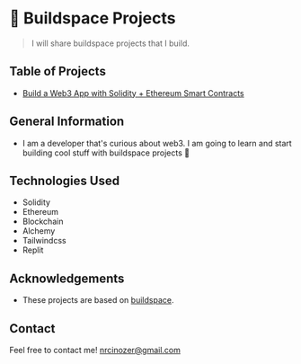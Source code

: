 # 🦄 Buildspace Projects
> I will share buildspace projects that I build.

## Table of Projects
* [Build a Web3 App with Solidity + Ethereum Smart Contracts](/my-wave-portal/)


## General Information
- I am a developer that's curious about web3. I am going to learn and start building cool stuff with buildspace projects 🚀


## Technologies Used
- Solidity
- Ethereum
- Blockchain
- Alchemy
- Tailwindcss
- Replit

## Acknowledgements
- These projects are based on [buildspace](https://app.buildspace.so/home).


## Contact
Feel free to contact me! [nrcinozer@gmail.com](mailto:nrcinozer@gmail.com)